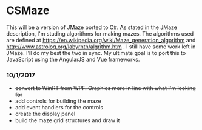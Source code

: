 # CSMaze
This will be a version of JMaze ported to C#. As stated in the JMaze description, I'm studing algorithms for making mazes. The algorithms used 
are defined at  https://en.wikipedia.org/wiki/Maze_generation_algorithm and  http://www.astrolog.org/labyrnth/algrithm.htm .  I still have some
work left in JMaze. I'll do my best the two in sync.  My ultimate goal is to port this to JavaScript using the AngularJS and Vue frameworks.

### 10/1/2017
* ~~convert to WinRT from WPF.  Graphics more in line with what I'm looking for~~
* add controls for building the maze
* add event handlers for the controls
* create the display panel
* build the maze grid structures and draw it
